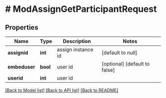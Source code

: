 # # ModAssignGetParticipantRequest

## Properties

Name | Type | Description | Notes
------------ | ------------- | ------------- | -------------
**assignid** | **int** | assign instance id | [default to null]
**embeduser** | **bool** | user id | [optional] [default to false]
**userid** | **int** | user id |

[[Back to Model list]](../../README.md#models) [[Back to API list]](../../README.md#endpoints) [[Back to README]](../../README.md)

